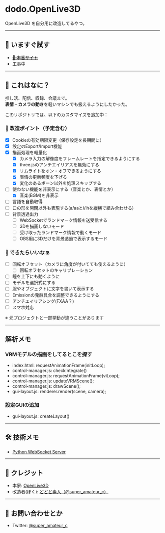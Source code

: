 # dodo.OpenLive3D

OpenLive3D を自分用に改造してるやつ。

---

## 🚀 いますぐ試す

- ~~[🔗 本番サイト](https://openlive3d.com/)~~
- 工事中

---

## 🎯 これはなに？

推し活、配信、収録、会議まで。  
**表情・カメラの動き**を軽いマシンでも扱えるようにしたかった。

このリポジトリでは、以下のカスタマイズを追加中：

### 🔧 改造ポイント（予定含む）

- [x] Cookieの有効期限変更（保存設定を長期間に）
- [x] 設定のExport/Import機能
- [x] 描画処理を軽量化
  - [x] カメラ入力の解像度をフレームレートを指定できるようにする
  - [x] three.jsのアンチエイリアスを無効にする
  - [x] リムライトをオン・オフできるようにする
  - [x] 表情の更新頻度を下げる
  - [x] 変化のあるボーン以外を処理スキップする
- [ ] 使わない機能を非表示にする（音楽とか、表情とか）
  - [x] 音楽(BGM)を非表示
- [ ] 言語を自動取得
- [ ] 口の形を開閉以外も表現する(a/aaとi/ihを縦横で組み合わせる)
- [ ] 背景透過出力
  - [ ] WebSocketでランドマーク情報を送受信する
  - [ ] 3Dを描画しないモード
  - [ ] 受け取ったランドマーク情報で動くモード
  - [ ] OBS用に3Dだけを背景透過で表示するモード

### 💭 できたらいいなぁ

- [ ] 回転オフセット（カメラに角度が付いてても使えるように）
  - [ ] 回転オフセットのキャリブレーション
- [ ] 瞳を上下にも動くように
- [ ] モデルを選択式にする
- [ ] 服やオブジェクトに文字を書いて表示する
- [ ] Emissionの発酵具合を調整できるようにする
- [ ] アンチエイリアシング(FXAA？)
- [ ] スマホ対応

※ 元プロジェクトと一部挙動が違うことがあります

---

## 解析メモ

### VRMモデルの描画をしてるとこを探す

- index.html: requestAnimationFrame(initLoop);
- control-manager.js: checkIntegrate()
- control-manager.js: requestAnimationFrame(viLoop);
- control-manager.js: updateVRMScene();
- control-manager.js: drawScene();
- gui-layout.js: renderer.render(scene, camera);

### 設定GUIの追加

- gui-layout.js: createLayout()

---

## 🛠 技術メモ

- [Python WebSocket Server](https://github.com/dododoshirouto/PythonWebSocketServer)

---

## 👤 クレジット

- 本家: [OpenLive3D](https://github.com/OpenLive3D)
- 改造者(ぼく): [どどど素人（@super_amateur_c）](https://twitter.com/super_amateur_c)

---

## 💬 お問い合わせとか

- Twitter: [@super_amateur_c](https://twitter.com/super_amateur_c)
